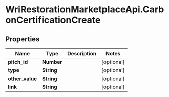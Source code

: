 # WriRestorationMarketplaceApi.CarbonCertificationCreate

## Properties
Name | Type | Description | Notes
------------ | ------------- | ------------- | -------------
**pitch_id** | **Number** |  | [optional] 
**type** | **String** |  | [optional] 
**other_value** | **String** |  | [optional] 
**link** | **String** |  | [optional] 


